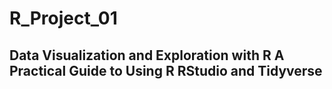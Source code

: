 # R_Project_01
## Data Visualization and Exploration with R A Practical Guide to Using R RStudio and Tidyverse
